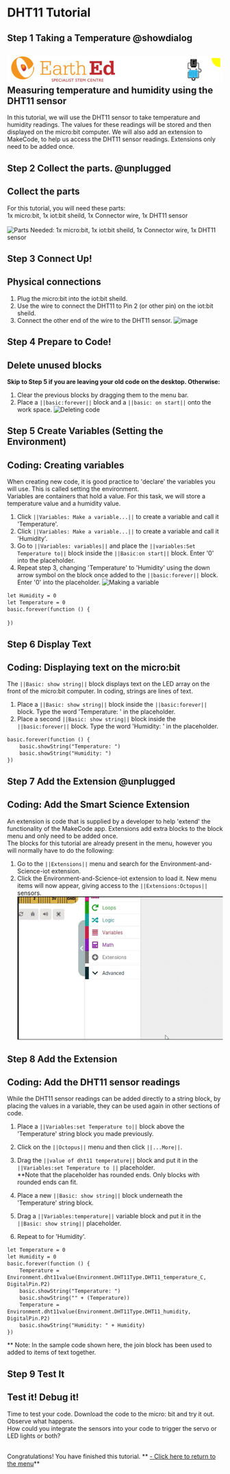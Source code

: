 # DHT11 Tutorial

<!---------------------------------------------------------------
------------------------- DHT11 TUTORIAL------------Complete-----
----------------------------------------------------------------->

## Step 1 Taking a Temperature @showdialog

![](https://raw.githubusercontent.com/EarthEdSTEM/earthed-iot-programs-tutorials/master/Images/T_DHT11/DHT11_Banner.gif)
Measuring temperature and humidity using the DHT11 sensor
-------------------------------------------

In this tutorial, we will use the DHT11 sensor to take temperature and humidity readings. The values for these readings will be stored and then displayed on the micro:bit computer. We will also add an extension to MakeCode, to help us access the DHT11 sensor readings.  Extensions only need to be added once.

## Step 2 Collect the parts. @unplugged
Collect the parts
-----------------
For this tutorial, you will need these parts:<br>
1x micro:bit, 1x iot:bit sheild, 1x Connector wire, 1x DHT11 sensor<br><br>
![Parts Needed: 1x micro:bit, 1x iot:bit sheild, 1x Connector wire, 1x DHT11 sensor](https://raw.githubusercontent.com/EarthEdSTEM/earthed-iot-programs-tutorials/master/Images/T_DHT11/IoT_DHT11_Parts_List.png)
<br>

## Step 3 Connect Up!
Physical connections
--------------------
1. Plug the micro:bit into the iot:bit sheild.
2. Use the wire to connect the DHT11 to Pin 2 (or other pin) on the iot:bit sheild. 
3. Connect the other end of the wire to the DHT11 sensor.
![image](https://raw.githubusercontent.com/EarthEdSTEM/earthed-iot-programs-tutorials/master/Images/T_DHT11/IoT_DHT11_Connections.png)

## Step 4 Prepare to Code!
Delete unused blocks
--------------------
**Skip to Step 5 if you are leaving your old code on the desktop. Otherwise:**
1. Clear the previous blocks by dragging them to the menu bar.
2. Place a ``||basic:forever||`` block and a ``||basic: on start||`` onto the work space.
![Deleting code](https://raw.githubusercontent.com/EarthEdSTEM/earthed-iot-programs-tutorials/master/Images/General/Delete_blocks.png)

## Step 5 Create Variables (Setting the Environment)
Coding: Creating variables
--------------------------
When creating new code, it is good practice to 'declare' the variables you will use. This is called setting the environment.<br> Variables are containers that hold a value. For this task, we will store a temperature value and a humidity value.
1. Click ``||Variables: Make a variable...||`` to create a variable and call it 'Temperature'.
2. Click ``||Variables: Make a variable...||`` to create a variable and call it 'Humidity'.
3. Go to ``||Variables: variables||`` and place the ``||variables:Set Temperature to||`` block inside the ``||Basic:on start||`` block. Enter '0' into the placeholder.
4. Repeat step 3, changing 'Temperature' to 'Humidity' using the down arrow symbol on the block once added to the ``||basic:forever||`` block. Enter '0' into the placeholder.
![Making a variable](https://raw.githubusercontent.com/EarthEdSTEM/earthed-iot-programs-tutorials/master/Images/T_DHT11/IoT_DHT11_Create_Variable.png)

```blocks
let Humidity = 0
let Temperature = 0
basic.forever(function () {
	
})
```

## Step 6 Display Text
Coding: Displaying text on the micro:bit
----------------------------------------
The ``||Basic: show string||`` block displays text on the LED array on the front of the micro:bit computer. In coding, strings are lines of text. 
1. Place a ``||Basic: show string||`` block inside the ``||basic:forever||`` block. Type the word 'Temperature: ' in the placeholder.
2. Place a second ``||Basic: show string||`` block inside the ``||basic:forever||`` block. Type the word 'Humidity: ' in the placeholder.

```blocks
basic.forever(function () {
    basic.showString("Temperature: ")
    basic.showString("Humidity: ")
})
```

## Step 7 Add the Extension @unplugged
Coding: Add the Smart Science Extension
----------------------------------------
An extension is code that is supplied by a developer to help 'extend' the functionality of the MakeCode app. Extensions add extra blocks to the block menu and only need to be added once. 
<br>The blocks for this tutorial are already present in the menu, however you will normally have to do the following:
1. Go to the ``||Extensions||`` menu and search for the Environment-and-Science-iot extension. 
2. Click the Environment-and-Science-iot extension to load it. New menu items will now appear, giving access to the ``||Extensions:Octopus||`` sensors.
![Add the extension](https://raw.githubusercontent.com/EarthEdSTEM/earthed-iot-programs-tutorials/master/Images/General/Add_Extension.gif)

## Step 8 Add the Extension
Coding: Add the DHT11 sensor readings
-------------------------------------
While the DHT11 sensor readings can be added directly to a string block, by placing the values in a variable, they can be used again in other sections of code.
1. Place a ``||Variables:set Temperature to||`` block above the 'Temperature' string block you made previously.
2. Click on the ``||Octopus||`` menu and then click ``||...More||``.
3. Drag the ``||value of dht11 temperature||`` block and put it in the ``||Variables:set Temperature to ||`` placeholder.
<br>**Note that the placeholder has rounded ends. Only blocks with rounded ends can fit.

4. Place a new ``||Basic: show string||`` block underneath the 'Temperature' string block.
5. Drag a ``||Variables:temperature||`` variable block and put it in the ``||Basic: show string||`` placeholder.
6. Repeat to for 'Humidity'.

```blocks
let Temperature = 0
let Humidity = 0
basic.forever(function () {
    Temperature = Environment.dht11value(Environment.DHT11Type.DHT11_temperature_C, DigitalPin.P2)
    basic.showString("Temperature: ")
    basic.showString("" + (Temperature))
    Temperature = Environment.dht11value(Environment.DHT11Type.DHT11_humidity, DigitalPin.P2)
    basic.showString("Humidity: " + Humidity)
})
```
** Note: In the sample code shown here, the join block has been used to added to items of text together.
 
## Step 9 Test It
Test it! Debug it!
------------------
Time to test your code. Download the code to the micro: bit and try it out. Observe what happens.<br>
How could you integrate the sensors into your code to trigger the servo or LED lights or both?<br><br>

Congratulations! You have finished this tutorial.
** [- Click here to return to the menu](https://sites.google.com/earthed.vic.edu.au/tutorial-iot/home)**<br>

<script src="https://makecode.com/gh-pages-embed.js" > </script><script>makeCodeRender("{{ site.makecode.home_url }}", "{{ site.github.owner_name }}/{ { site.github.repository_name } } ");</script>

